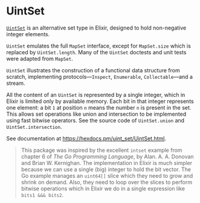 # UintSet

[`UintSet`](https://hexdocs.pm/uint_set/UintSet.html) is an alternative set type in Elixir,
designed to hold non-negative integer elements.

`UintSet` emulates the full `MapSet` interface,
except for `MapSet.size` which is replaced by `UintSet.length`.
Many of the `UintSet` doctests and unit tests were adapted from `MapSet`.

`UintSet` illustrates the construction of a functional data structure from scratch,
implementing protocols—`Inspect`, `Enumerable`, `Collectable`—and a stream.

All the content of an `UintSet` is represented by a single integer,
which in Elixir is limited only by available memory.
Each bit in that integer represents one element:
a bit `1` at position `n` means the number `n` is present in the set.
This allows set operations like union and intersection
to be implemented using fast bitwise operators.
See the source code of `UintSet.union` and `UintSet.intersection`.

See documentation at https://hexdocs.pm/uint_set/UintSet.html.

> This package was inspired by the excellent `intset` example from chapter 6 of
> _The Go Programming Language_, by Alan. A. A. Donovan and Brian W. Kernighan.
> The implementation in Elixir is much simpler because we can use a single (big) integer to hold the bit vector.
> The Go example manages an `uint64[]` slice which they need to grow and shrink on demand.
> Also, they need to loop over the slices to perform bitwise operations which
> in Elixir we do in a single expression like `bits1 &&& bits2`.

